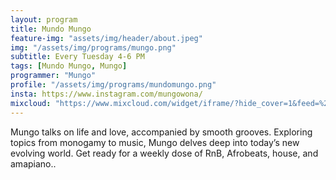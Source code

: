 ```yaml
---
layout: program
title: Mundo Mungo
feature-img: "assets/img/header/about.jpeg"
img: "/assets/img/programs/mungo.png"
subtitle: Every Tuesday 4-6 PM
tags: [Mundo Mungo, Mungo]
programmer: "Mungo"
profile: "/assets/img/programs/mundomungo.png"
insta: https://www.instagram.com/mungowona/
mixcloud: "https://www.mixcloud.com/widget/iframe/?hide_cover=1&feed=%2Ftropicofm%2Fplaylists%2Fmundo-mungo%2F"
---
```


Mungo talks on life and love, accompanied by smooth grooves. Exploring topics from monogamy to music, Mungo delves deep into today’s new evolving world. Get ready for a weekly dose of RnB, Afrobeats, house, and amapiano..

